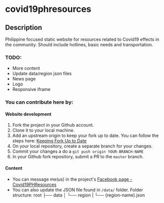# covid19phresources

## Description
Philippine focused static website for resources related to Covid19 effects in the community. Should include hotlines, basic needs and transportation. 

### TODO:
* More content
* Update data/region json files
* News page
* Logo
* Responsive iframe

### You can contribute here by:
#### Website development
1. Fork the project in your Github account.
2. Clone it to your local machine.
3. Add an upstream origin to keep your fork up to date. You can follow the steps here: [Keeping Fork Up to Date](https://oneemptymind.wordpress.com/2018/07/11/keeping-a-fork-up-to-date/)
4. On your local repository, create a separate branch for your changes. 
5. Commit your changes a do a `git push origin YOUR-BRANCH-NAME`
6. In your Github fork repository, submit a PR to the `master` branch. 

#### Content
* You can message me(us) in the project's [Facebook page - Covid19PHResources](https://www.facebook.com/Covid19PHResources)
* You can also update the JSON file found in `/data/` folder. 
Folder structure: 
root
├── data
│   └── region
|       └── {region-name}.json
